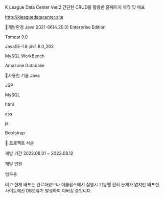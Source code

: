 K League Data Center Ver.2
간단한 CRUD를 활용한 홈페이지 제작 및 배포

http://kleaguedatacenter.site

🔨개발환경
Java 2021-06(4.20.0) Enterprise Edition

Tomcat 9.0

JavaSE-1.8 jdk1.8.0_202

MySQL WorkBench

Amazone Database

🔨사용한 기술
Java

JSP

MySQL

html

css

js

Bootstrap

🔎 프로젝트 서술

개발 기간 2022.08.01 ~ 2022.08.12

개발 인원

엄우용

비고
현재 배포는 완료하였으나 이클립스에서 실행시 기능엔 전혀 문제가 없지만 배포한 사이트에선 DB오류가 발생하여 디버깅 중입니다.
